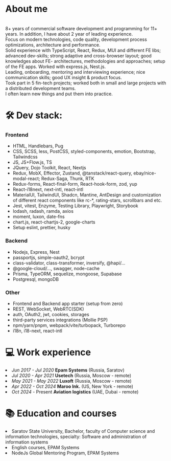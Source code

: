 <h1>About me</h1>
<br />8+ years of commercial software development and programming for 11+ years. In addition, I have about 2 year of leading experience.
<br/>Focus on modern technologies, code quality, development process optimizations, architecture and performance.
<br />Solid experience with TypeScript, React, Redux, MUI and different FE libs; advanced dev-skills; strong adaptive and cross-browser layout; good knowledges about FE- architectures, methodologies and approaches; setup of the FE apps. Worked with express.js, Nest.js.
<br />Leading, onboarding, mentoring and interviewing experience; nice communication skills; good UX insight & product focus.
<br />Took part in 5 fin-tech projects; worked both in small and large projects with a distributed development teams.
<br />I often learn new things and put them into practice.

<h1>🛠️ Dev stack:</h1>

<h3>Frontend</h3>
<ul>
<li>HTML, Handlebars, Pug</li>
<li>CSS, SCSS, less, PostCSS, styled-components, emotion, Bootstrap, Tailwindcss</li>
<li>JS, JS+Flow.js, TS</li>
<li>JQuery, Dojo Toolkit, React, Nextjs</li>
<li>Redux, MobX, Effector, Zustand, @tanstack/react-query, ebay/nice-modal-react; Redux-Saga, Thunk, RTK</li>
<li>Redux-forms, React-final-form, React-hook-form, zod, yup</li>
<li>React-i18next, next-intl, react-intl</li>
<li>MaterialUI, TailwindUI, Shadcn, Mantine, AntDesign and customization of different react components like rc-*, rating-stars, scrollbars and etc.</li>
<li>Jest, vitest, Enzyme, Testing Library, Playwright, Storybook</li>
<li>lodash, radash, ramda, axios</li>
<li>moment, luxon, date-fns</li>
<li>chart.js, react-chartjs-2, google-charts</li>
<li>Setup eslint, prettier, husky</li>
</ul>

<h3>Backend</h3>
<ul>
<li>Nodejs, Express, Nest</li>
<li>passportjs, simple-oauth2, bcrypt</li>
<li>class-validator, class-transformer, inversify, @hapi/...</li>
<li>@google-cloud/..., swagger, node-cache </li>
<li>Prisma, TypeORM, sequelize, mongoose, Supabase</li> 
<li>Postgresql, mongoDB</li>
</ul>

<h3>Other</h3>
<ul>
<li>Frontend and Backend app starter (setup from zero)</li>  
<li>REST, WebSocket, WebRTC(SDK)</li>
<li>auth, OAuth2, jwt, cookies, storages</li>
<li>third-party services integrations (Mollie PSP)</li>
<li>npm/yarn/pnpm, webpack/vite/turbopack, Turborepo</li>
<li>i18n, i18-next, react-intl</li>  
</ul>

<h1>💻 Work experience</h1>
<li><i>Jun 2017 - Jul 2020</i> <b>Epam Systems</b> (Russia, Saratov)</li>
<li><i>Jul 2020 - Apr 2021</i> <b>Usetech</b> (Russia, Moscow - remote)</li>
<li><i>May 2021 - May 2022</i> <b>Luxoft</b> (Russia, Moscow - remote)</li>
<li><i>Apr 2022 - Oct 2024</i> <b>Maroo Ink.</b> (US, New York - remote)</li>
<li><i>Oct 2024</i> - Present  <b>Aviation logistics</b> (UAE, Dubai - remote)</li>

<h1>📚 Education and courses</h1>
<li>Saratov State University, Bachelor, faculty of Computer science and information technologies, specialty: Software and administration of information systems</li>
<li>English courses, EPAM Systems</li>
<li>NodeJs Global Mentoring Program, EPAM Systems</li>

<!---
dmitriimokienko/dmitriimokienko is a ✨ special ✨ repository because its `README.md` (this file) appears on your GitHub profile.
You can click the Preview link to take a look at your changes.
--->
